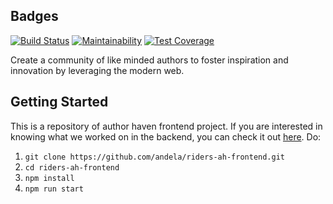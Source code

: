 ## Badges
[![Build Status](https://travis-ci.org/andela/riders-ah-frontend.svg?branch=develop)](https://travis-ci.org/andela/riders-ah-frontend) [![Maintainability](https://api.codeclimate.com/v1/badges/32b36a376f95d1e21d5b/maintainability)](https://codeclimate.com/github/andela/riders-ah-frontend/maintainability) [![Test Coverage](https://api.codeclimate.com/v1/badges/32b36a376f95d1e21d5b/test_coverage)](https://codeclimate.com/github/andela/riders-ah-frontend/test_coverage)

Create a community of like minded authors to foster inspiration and innovation
by leveraging the modern web.

## Getting Started

This is a repository of author haven frontend project. If you are interested in knowing what we worked on in the backend, you can check it out [here](https://github.com/andela/riders-ah-backend).
Do:

1. `git clone https://github.com/andela/riders-ah-frontend.git`
2. `cd riders-ah-frontend`
3. `npm install`
4. `npm run start`
